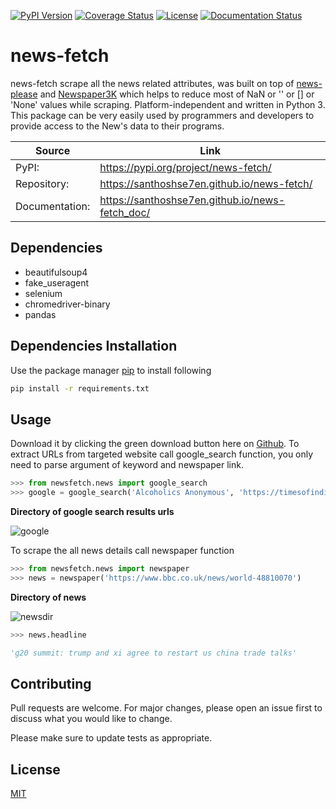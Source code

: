 [![PyPI Version](https://img.shields.io/pypi/v/news-fetch.svg)](https://pypi.org/project/news-fetch)
[![Coverage Status](https://coveralls.io/repos/github/santhoshse7en/news-fetch/badge.svg?branch=master)](https://coveralls.io/github/santhoshse7en/news-fetch?branch=master)
[![License](https://img.shields.io/pypi/l/news-fetch.svg)](https://pypi.python.org/pypi/news-fetch/)
[![Documentation Status](https://readthedocs.org/projects/pip/badge/?version=latest&style=flat)](https://santhoshse7en.github.io/news-fetch_doc)

# news-fetch

news-fetch scrape all the news related attributes, was built on top of [news-please](https://pypi.org/project/news-please/) and [Newspaper3K](https://pypi.org/project/newspaper3k/) which helps to reduce most of NaN or '' or [] or 'None' values while scraping. Platform-independent and written in Python 3. This package can be very easily used by programmers and developers to provide access to the New's data to their programs.

| Source         | Link                                         |
| ---            |  ---                                         |
| PyPI:          | https://pypi.org/project/news-fetch/             |
| Repository:    | https://santhoshse7en.github.io/news-fetch/      |
| Documentation: | https://santhoshse7en.github.io/news-fetch_doc/  |

## Dependencies

- beautifulsoup4
- fake_useragent
- selenium
- chromedriver-binary
- pandas

## Dependencies Installation

Use the package manager [pip](https://pip.pypa.io/en/stable/) to install following
```bash
pip install -r requirements.txt
```

## Usage

Download it by clicking the green download button here on [Github](https://github.com/santhoshse7en/news-fetch/archive/master.zip). To extract URLs from targeted website call google_search function, you only need to parse argument of keyword and newspaper link.

```python
>>> from newsfetch.news import google_search
>>> google = google_search('Alcoholics Anonymous', 'https://timesofindia.indiatimes.com/')
```

**Directory of google search results urls**

![google](https://user-images.githubusercontent.com/47944792/60381562-67363380-9a74-11e9-99ea-51c27bf08abc.PNG)

To scrape the all news details call newspaper function

```python
>>> from newsfetch.news import newspaper
>>> news = newspaper('https://www.bbc.co.uk/news/world-48810070')
```

**Directory of news**

![newsdir](https://user-images.githubusercontent.com/47944792/60564817-c058dc80-9d7e-11e9-9b3e-d0b5a903d972.PNG)

```python
>>> news.headline

'g20 summit: trump and xi agree to restart us china trade talks'
```

## Contributing

Pull requests are welcome. For major changes, please open an issue first to discuss what you would like to change.

Please make sure to update tests as appropriate.

## License
[MIT](https://choosealicense.com/licenses/mit/)
